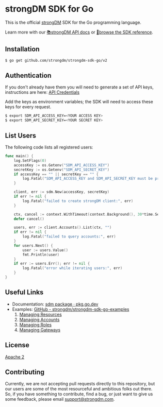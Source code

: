 # strongDM SDK for Go

This is the official [strongDM](https://www.strongdm.com/) SDK for the Go programming language. 

Learn more with our [📚strongDM API docs](https://www.strongdm.com/docs/api/) or [📓browse the SDK reference](https://pkg.go.dev/github.com/strongdm/strongdm-sdk-go?tab=doc).

## Installation

```bash
$ go get github.com/strongdm/strongdm-sdk-go/v2
```

## Authentication

If you don't already have them you will need to generate a set of API keys, instructions are here: [API Credentials](https://www.strongdm.com/docs/admin-guide/api-credentials/)

Add the keys as environment variables; the SDK will need to access these keys for every request.
```bash
$ export SDM_API_ACCESS_KEY=<YOUR ACCESS KEY>
$ export SDM_API_SECRET_KEY=<YOUR SECRET KEY>
```

## List Users
The following code lists all registered users:

```go
func main() {
	log.SetFlags(0)
	accessKey := os.Getenv("SDM_API_ACCESS_KEY")
	secretKey := os.Getenv("SDM_API_SECRET_KEY")
	if accessKey == "" || secretKey == "" {
		log.Fatal("SDM_API_ACCESS_KEY and SDM_API_SECRET_KEY must be provided")
	}

	client, err := sdm.New(accessKey, secretKey)
	if err != nil {
		log.Fatal("failed to create strongDM client:", err)
	}

	ctx, cancel := context.WithTimeout(context.Background(), 30*time.Second)
	defer cancel()

	users, err := client.Accounts().List(ctx, "")
	if err != nil {
		log.Fatal("failed to query accounts:", err)
	}
	for users.Next() {
		user := users.Value()
		fmt.Println(user)
	}
	if err := users.Err(); err != nil {
		log.Fatal("error while iterating users:", err)
	}
}
```

## Useful Links

* Documentation:  [sdm package · pkg.go.dev](https://pkg.go.dev/github.com/strongdm/strongdm-sdk-go?tab=doc)
* Examples: [GitHub - strongdm/strongdm-sdk-go-examples](https://github.com/strongdm/strongdm-sdk-go-examples)
	1. [Managing Resources](https://github.com/strongdm/strongdm-sdk-go-examples/tree/master/1_managing_resources)
	1. [Managing Accounts](https://github.com/strongdm/strongdm-sdk-go-examples/tree/master/2_managing_accounts)
	1. [Managing Roles](https://github.com/strongdm/strongdm-sdk-go-examples/tree/master/3_managing_roles)
	1. [Managing Gateways](https://github.com/strongdm/strongdm-sdk-go-examples/tree/master/4_managing_gateways)
   
## License

[Apache 2](https://github.com/strongdm/strongdm-sdk-go/blob/master/LICENSE)

## Contributing 

Currently, we are not accepting pull requests directly to this repository, but our users are some of the most resourceful and ambitious folks out there. So, if you have something to contribute, find a bug, or just want to give us some feedback, please email <support@strongdm.com>.